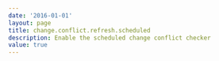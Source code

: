 ```yaml
---
date: '2016-01-01'
layout: page
title: change.conflict.refresh.scheduled
description: Enable the scheduled change conflict checker
value: true 
---
```

